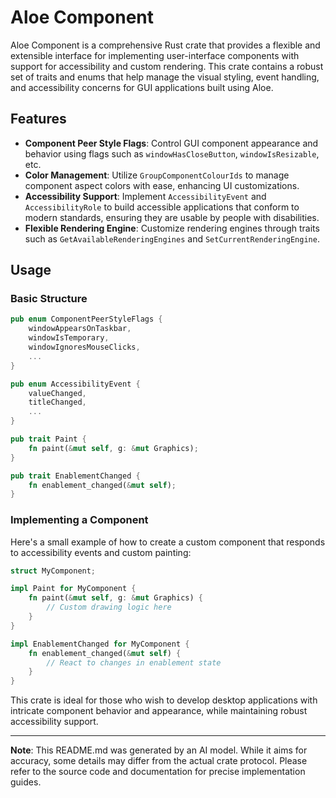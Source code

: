 # Aloe Component

Aloe Component is a comprehensive Rust crate that provides a flexible and extensible interface for implementing user-interface components with support for accessibility and custom rendering. This crate contains a robust set of traits and enums that help manage the visual styling, event handling, and accessibility concerns for GUI applications built using Aloe.

## Features

- **Component Peer Style Flags**: Control GUI component appearance and behavior using flags such as `windowHasCloseButton`, `windowIsResizable`, etc.
- **Color Management**: Utilize `GroupComponentColourIds` to manage component aspect colors with ease, enhancing UI customizations.
- **Accessibility Support**: Implement `AccessibilityEvent` and `AccessibilityRole` to build accessible applications that conform to modern standards, ensuring they are usable by people with disabilities.
- **Flexible Rendering Engine**: Customize rendering engines through traits such as `GetAvailableRenderingEngines` and `SetCurrentRenderingEngine`.

## Usage

### Basic Structure

```rust
pub enum ComponentPeerStyleFlags {
    windowAppearsOnTaskbar,
    windowIsTemporary,
    windowIgnoresMouseClicks,
    ...
}

pub enum AccessibilityEvent {
    valueChanged,
    titleChanged,
    ...
}

pub trait Paint {
    fn paint(&mut self, g: &mut Graphics);
}

pub trait EnablementChanged {
    fn enablement_changed(&mut self);
}
```

### Implementing a Component

Here's a small example of how to create a custom component that responds to accessibility events and custom painting:

```rust
struct MyComponent;

impl Paint for MyComponent {
    fn paint(&mut self, g: &mut Graphics) {
        // Custom drawing logic here
    }
}

impl EnablementChanged for MyComponent {
    fn enablement_changed(&mut self) {
        // React to changes in enablement state
    }
}
```

This crate is ideal for those who wish to develop desktop applications with intricate component behavior and appearance, while maintaining robust accessibility support.

---

**Note**: This README.md was generated by an AI model. While it aims for accuracy, some details may differ from the actual crate protocol. Please refer to the source code and documentation for precise implementation guides.